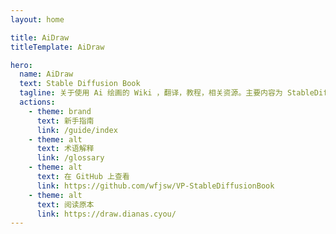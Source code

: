 ```yaml
---
layout: home

title: AiDraw
titleTemplate: AiDraw

hero:
  name: AiDraw
  text: Stable Diffusion Book
  tagline: 关于使用 Ai 绘画的 Wiki ，翻译，教程，相关资源。主要内容为 StableDiffusionWebUI
  actions:
    - theme: brand
      text: 新手指南
      link: /guide/index
    - theme: alt
      text: 术语解释
      link: /glossary
    - theme: alt
      text: 在 GitHub 上查看
      link: https://github.com/wfjsw/VP-StableDiffusionBook
    - theme: alt
      text: 阅读原本
      link: https://draw.dianas.cyou/
---
```


